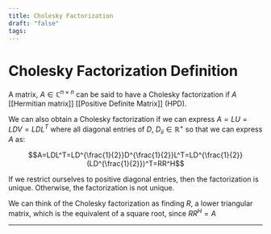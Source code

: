```yaml
---
title: Cholesky Factorization
draft: "false"
tags:
---
```

# Cholesky Factorization Definition

A matrix, $A \in \mathbb{C}^{n \times n}$ can be said to have a Cholesky factorization if $A$ [[Hermitian matrix]] [[Positive Definite Matrix]] (HPD). 

We can also obtain a Cholesky factorization if we can express $A=LU=LDV=LDL^T$ where all diagonal entries of $D$, $D_{ii} \in \mathbb{R}^{+}$ so that we can express $A$ as:

$$A=LDL^T=LD^{\frac{1}{2}}D^{\frac{1}{2}}L^T=LD^{\frac{1}{2}}(LD^{\frac{1}{2}})^T=RR^H$$

If we restrict ourselves to positive diagonal entries, then the factorization is unique. Otherwise, the factorization is not unique. 

We can think of the Cholesky factorization as finding $R$, a lower triangular matrix, which is the equivalent of a square root, since $RR^H=A$



---
